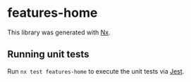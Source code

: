 # features-home

This library was generated with [Nx](https://nx.dev).

## Running unit tests

Run `nx test features-home` to execute the unit tests via [Jest](https://jestjs.io).

